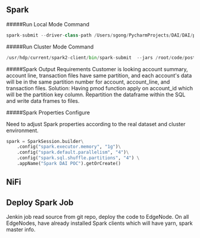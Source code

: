 ## Spark 

#####Run Local Mode Command
```python
spark-submit --driver-class-path /Users/sgong/PycharmProjects/DAI/DAI/postgresql-42.2.2.jar /Users/sgong/PycharmProjects/DAI/DAI/dai-spark-postgres.py /Users/sgong/PycharmProjects/DAI/DAI/DAI_data/test.csv /Users/sgong/PycharmProjects/DAI/DAI/DAI_schema/trx.csv /Users/sgong/PycharmProjects/DAI/DAI/DAI_sql/join.sql /Users/sgong/PycharmProjects/DAI/DAI/DAI_output /Users/sgong/PycharmProjects/DAI/DAI/DAI_sql/calculation.sql /Users/sgong/PycharmProjects/DAI/DAI/DAI_sql/calculation_summary.sql /Users/sgong/PycharmProjects/DAI/DAI/DAI_sql/calculation_usage.sql /Users/sgong/PycharmProjects/DAI/DAI/DAI_accountOutput /Users/sgong/PycharmProjects/DAI/DAI/DAI_trxOutput
```

#####Run Cluster Mode Command
```python
/usr/hdp/current/spark2-client/bin/spark-submit  --jars /root/code/postgresql-42.2.2.jar --driver-class-path /root/code/postgresql-42.2.2.jar --master yarn --deploy-mode client  /root/code/dai-spark-postgres.py /user/serena/hwpoc_mock_100.csv.gz /root/code/trx.csv /root/code/join.sql /user/serena/output /root/code/calculation.sql /root/code/calculation_summary.sql /root/code/calculation_usage.sql /user/serena/accountOutput /user/serena/trxOutput
```

#####Spark Output Requirements 
Customer is looking account summary, account line, transaction files have same partition, and each account's data will be in the same partition number for account, account_line, and transaction files. 
Solution: Having pmod function apply on account_id which will be the partition key column. Repartition the dataframe within the SQL and write data frames to files. 

#####Spark Properties Configure

Need to adjust Spark properties according to the real dataset and cluster environment. 

```python
spark = SparkSession.builder\
    .config("spark.executor.memory", "1g")\
    .config("spark.default.parallelism", "4")\
    .config("spark.sql.shuffle.partitions", "4") \
    .appName("Spark DAI POC").getOrCreate()
```


## NiFi 





## Deploy Spark Job
Jenkin job read source from git repo, deploy the code to EdgeNode. On all EdgeNodes, have already installed Spark clients which will have yarn, spark master info.
